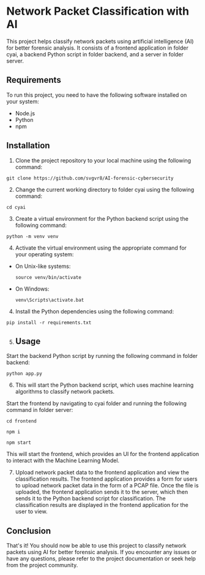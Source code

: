 # Network Packet Classification with AI

This project helps classify network packets using artificial intelligence (AI) for better forensic analysis. It consists of a frontend application in folder cyai, a backend Python script in folder backend, and a server in folder server.

## Requirements

To run this project, you need to have the following software installed on your system:

- Node.js
- Python
- npm

## Installation

1. Clone the project repository to your local machine using the following command:

```
git clone https://github.com/svgvr8/AI-forensic-cybersecurity

```

2. Change the current working directory to folder cyai using the following command:

```
cd cyai
```

3. Create a virtual environment for the Python backend script using the following command:

```
python -m venv venv

```


4. Activate the virtual environment using the appropriate command for your operating system:

- On Unix-like systems:

  ```
  source venv/bin/activate
  ```

- On Windows:

  ```
  venv\Scripts\activate.bat
  ```

4. Install the Python dependencies using the following command:


```
pip install -r requirements.txt
```
5. ## Usage

Start the backend Python script by running the following command in folder backend:


```
python app.py

```
6. This will start the Python backend script, which uses machine learning algorithms to classify network packets.

Start the frontend by navigating to cyai folder and running the following command in folder server:

``` cd frontend ```

``` npm i ```

``` npm start ```


This will start the frontend, which provides an UI for the frontend application to interact with the Machine Learning Model.

7. Upload network packet data to the frontend application and view the classification results. The frontend application provides a form for users to upload network packet data in the form of a PCAP file. Once the file is uploaded, the frontend application sends it to the server, which then sends it to the Python backend script for classification. The classification results are displayed in the frontend application for the user to view.

## Conclusion

That's it! You should now be able to use this project to classify network packets using AI for better forensic analysis. If you encounter any issues or have any questions, please refer to the project documentation or seek help from the project community.


